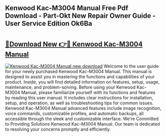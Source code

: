 ## Kenwood Kac-M3004 Manual Free Pdf Download - Part-Okt New Repair Owner Guide - User Service Edition Ok6Ba

# <h2><a href="http://bc16383.oget.top/?id=Kenwood+Kac-M3004+Manual">🔗Download New 👉🔴 Kenwood Kac-M3004 Manual</a></h2>

[![Kenwood Kac-M3004 Manual new download](https://i.imgur.com/5g1atiW.png)](http://bc16383.oget.top/?id=Kenwood+Kac-M3004+Manual)
Welcome to the user guide for your newly purchased Kenwood Kac-M3004 Manual. This manual is designed to assist you in mastering the functions and capabilities of your product. Inside, you will find detailed information on features, setup, usage, maintenance, and problem-solving. Before using your Kenwood Kac-M3004 Manual, please familiarize yourself with its functions and features by reading this user manual. It includes clear instructions for installation, setup, and operation, as well as troubleshooting tips for common issues. Kenwood Kac-M3004 Manual advanced features include image recognition, voice commands, customizable profiles, and automatic backups, all accessible through the sleek and customizable interface. We're Committed to Providing Solutions Kenwood Kac-M3004 Manual. Our team is dedicated to resolving your concerns promptly and efficiently.
